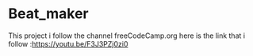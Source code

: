 # Beat_maker


This project i follow the channel freeCodeCamp.org
here is the link that i follow :https://youtu.be/F3J3PZj0zi0
